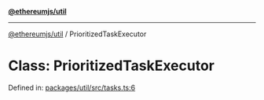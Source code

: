 [**@ethereumjs/util**](../README.md)

***

[@ethereumjs/util](../README.md) / PrioritizedTaskExecutor

# Class: PrioritizedTaskExecutor

Defined in: [packages/util/src/tasks.ts:6](https://github.com/ethereumjs/ethereumjs-monorepo/blob/master/packages/util/src/tasks.ts#L6)

